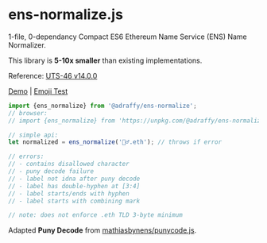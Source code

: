 # ens-normalize.js
1-file, 0-dependancy Compact ES6 Ethereum Name Service (ENS) Name Normalizer.

This library is **5-10x smaller** than existing implementations.

Reference: [UTS-46 v14.0.0](https://unicode.org/reports/tr46/)

[Demo](https://raffy.antistupid.com/eth/ens-resolver.html) | [Emoji Test](https://raffy.antistupid.com/eth/ens-emoji.html)

```Javascript
import {ens_normalize} from '@adraffy/ens-normalize';
// browser:
// import {ens_normalize} from 'https://unpkg.com/@adraffy/ens-normalize@latest/ens-normalize.js';

// simple api:
let normalized = ens_normalize('🚴‍♂️.eth'); // throws if error

// errors:
// - contains disallowed character
// - puny decode failure
// - label not idna after puny decode
// - label has double-hyphen at [3:4]
// - label starts/ends with hyphen
// - label starts with combining mark

// note: does not enforce .eth TLD 3-byte minimum
```

Adapted **Puny Decode** from [mathiasbynens/punycode.js](https://github.com/mathiasbynens/punycode.js).
